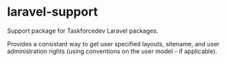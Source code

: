 # laravel-support
Support package for Taskforcedev Laravel packages.

Provides a consistant way to get user specified layouts, sitename, and user administration rights (using conventions on the user model - if applicable).
